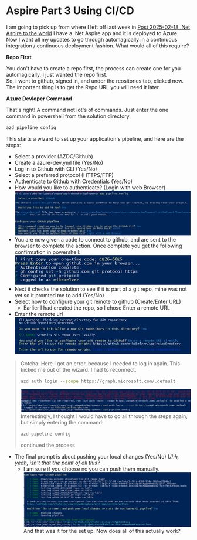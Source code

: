 # Aspire Part 3 Using CI/CD #


I am going to pick up from where I left off last week in [Post 2025-02-18 .Net Aspire to the world](Post_2025_02_18.md) I have a .Net Aspire app and it is deployed to Azure.  Now I want all my updates to go through automagically in a continuous integration / continuous deployment fashion.  What would all of this require?

**Repo First**

You don't have to create a repo first, the process can create one for you automagically.  I just wanted the repo first.  
So, I went to github, signed in, and under the reositories tab, clicked new. The important thing is to get the Repo URL you will need it later.

**Azure Devloper Command**

That's right! A command not lot's of commands.  Just enter the one command in powershell from the solution directory.
~~~sh
azd pipeline config
~~~
This starts a wizard to set up your application's pipeline, and here are the steps:

- Select a provider (AZDO/Github)
- Create a azure-dev.yml file (Yes/No)
- Log in to Github with CLI (Yes/No)
- Select a preferred protocol (HTTPS/FTP)
- Authenticate to Github with Credentials (Yes/No)
- How would you like to authenticate? (Login with web Browser)
![Screen Shot](/assets/aspirecicd1.png)
- You are now given a code to connect to github, and are sent to the browser to complete the action.  Once complete you get the following confirmation in powershell:
![Screen Shot](/assets/aspirecicd2.png)
- Next it checks the solution to see if it is part of a git repo, mine was not yet so it promted me to add (Yes/No)
- Select how to configure your git remote to github (Create/Enter URL)
  - Earlier I had created the repo, so I chose Enter a remote URL
- Enter the remote url
![Screen Shot](/assets/aspirecicd3.png)
> Gotcha:  Here I got an error, because I needed to log in again.  This kicked me out of the wizard.  I had to reconnect.
> ~~~sh
> azd auth login --scope https://graph.microsoft.com/.default
> ~~~
> ![Screen Shot](/assets/aspirecicd4.png)
> Interestingly, I thought I would have to go all through the steps again, but simply entering the command:
> ~~~sh
> azd pipeline config
> ~~~
> 
> continued the process

- The final prompt is about pushing your local changes (Yes/No)  *Uhh, yeah, isn't that the point of all this?*
  - I am sure if you choose no you can push them manually.
![Screen Shot](/assets/aspirecicd5.png)
And that was it for the set up.  Now does all of this actually work? 
   
